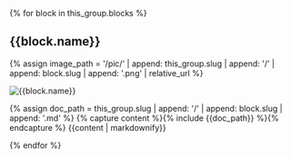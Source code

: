 {% for block in this_group.blocks %}
<section id="{{block.slug}}">
<h2>{{block.name}}</h2>

{% assign image_path = '/pic/' | append: this_group.slug | append: '/' | append: block.slug | append: '.png' | relative_url %}
<p><img src="{{image_path}}" alt="{{block.name}}" /></p>

{% assign doc_path = this_group.slug | append: '/' | append: block.slug | append: '.md' %}
{% capture content %}{% include {{doc_path}} %}{% endcapture %}
{{content | markdownify}}

</section>
{% endfor %}
